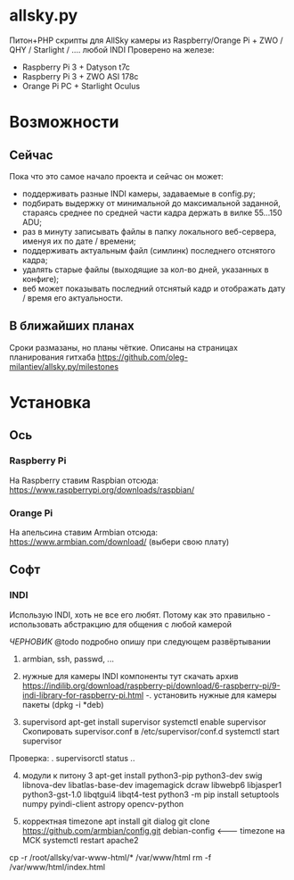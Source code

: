 # allsky.py
Питон+PHP скрипты для AllSky камеры из Raspberry/Orange Pi + ZWO / QHY / Starlight / .... любой INDI
Проверено на железе:
* Raspberry Pi 3 + Datyson t7c
* Raspberry Pi 3 + ZWO ASI 178c
* Orange Pi PC + Starlight Oculus

# Возможности
## Сейчас
Пока что это самое начало проекта и сейчас он может:
* поддерживать разные INDI камеры, задаваемые в config.py;
* подбирать выдержку от минимальной до максимальной заданной, стараясь среднее по средней части кадра держать в вилке 55...150 ADU;
* раз в минуту записывать файлы в папку локального веб-сервера, именуя их по дате / времени;
* поддерживать актуальным файл (симлинк) последнего отснятого кадра;
* удалять старые файлы (выходящие за кол-во дней, указанных в конфиге);
* веб может показывать последний отснятый кадр и отображать дату / время его актуальности.

## В ближайших планах
Сроки размазаны, но планы чёткие. Описаны на страницах планирования гитхаба https://github.com/oleg-milantiev/allsky.py/milestones 

# Установка

## Ось

### Raspberry Pi
На Raspberry ставим Raspbian отсюда: https://www.raspberrypi.org/downloads/raspbian/

### Orange Pi
На апельсина ставим Armbian отсюда: https://www.armbian.com/download/ (выбери свою плату)

## Софт

### INDI

Использую INDI, хоть не все его любят. Потому как это правильно - использовать абстракцию для общения с любой камерой

*ЧЕРНОВИК*
@todo подробно опишу при следующем развёртывании
1. armbian, ssh, passwd, ...

2. нужные для камеры INDI компоненты
тут скачать архив https://indilib.org/download/raspberry-pi/download/6-raspberry-pi/9-indi-library-for-raspberry-pi.html -.
установить нужные для камеры пакеты (dpkg -i *deb)

3. supervisord
apt-get install supervisor
systemctl enable supervisor
Скопировать supervisor.conf в /etc/supervisor/conf.d
systemctl start supervisor

Проверка:
. supervisorctl status
..

4. модули к питону 3
apt-get install python3-pip python3-dev swig libnova-dev libatlas-base-dev imagemagick dcraw libwebp6 libjasper1 python3-gst-1.0 libqtgui4 libqt4-test
python3 -m pip install setuptools numpy pyindi-client astropy opencv-python

5. корректная timezone
apt install git dialog
git clone https://github.com/armbian/config.git
debian-config <--- timezone на МСК
systemctl restart apache2

cp -r /root/allsky/var-www-html/* /var/www/html
rm -f /var/www/html/index.html
